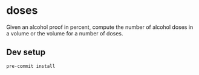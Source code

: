 # doses
Given an alcohol proof in percent, compute the number of alcohol doses in a volume
or the volume for a number of doses.

## Dev setup
```shell
pre-commit install
```
